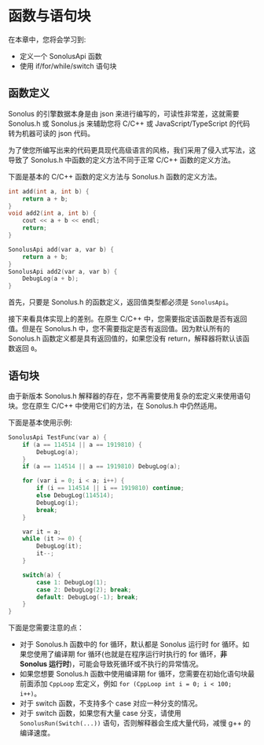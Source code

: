 # 函数与语句块

在本章中，您将会学习到:

- 定义一个 SonolusApi 函数
- 使用 if/for/while/switch 语句块

## 函数定义

Sonolus 的引擎数据本身是由 json 来进行编写的，可读性非常差，这就需要 Sonolus.h 或 Sonolus.js 来辅助您将 C/C++ 或 JavaScript/TypeScript 的代码转为机器可读的 json 代码。

为了使您所编写出来的代码更具现代高级语言的风格，我们采用了侵入式写法，这导致了 Sonolus.h 中函数的定义方法不同于正常 C/C++ 函数的定义方法。

下面是基本的 C/C++ 函数的定义方法与 Sonolus.h 函数的定义方法。

```cpp
int add(int a, int b) {
    return a + b;
}
void add2(int a, int b) {
    cout << a + b << endl;
    return;
}

SonolusApi add(var a, var b) {
    return a + b;
}
SonolusApi add2(var a, var b) {
    DebugLog(a + b);
}
```

首先，只要是 Sonolus.h 的函数定义，返回值类型都必须是 `SonolusApi`。

接下来看具体实现上的差别。在原生 C/C++ 中，您需要指定该函数是否有返回值。但是在 Sonolus.h 中，您不需要指定是否有返回值。因为默认所有的 Sonolus.h 函数定义都是具有返回值的，如果您没有 return，解释器将默认该函数返回 `0`。

## 语句块

由于新版本 Sonolus.h 解释器的存在，您不再需要使用复杂的宏定义来使用语句块。您在原生 C/C++ 中使用它们的方法，在 Sonolus.h 中仍然适用。

下面是基本使用示例:

```cpp
SonolusApi TestFunc(var a) {
    if (a == 114514 || a == 1919810) {
        DebugLog(a);
    }
    if (a == 114514 || a == 1919810) DebugLog(a);

    for (var i = 0; i < a; i++) {
        if (i == 114514 || i == 1919810) continue;
        else DebugLog(114514);
        DebugLog(i);
        break;
    }

    var it = a;
    while (it >= 0) {
        DebugLog(it);
        it--;
    }

    switch(a) {
        case 1: DebugLog(1); 
        case 2: DebugLog(2); break;
        default: DebugLog(-1); break;
    }
}
```

下面是您需要注意的点：

- 对于 Sonolus.h 函数中的 for 循环，默认都是 Sonolus 运行时 for 循环。如果您使用了编译期 for 循环(也就是在程序运行时执行的 for 循环，**非 Sonolus 运行时**)，可能会导致死循环或不执行的异常情况。
- 如果您想要 Sonolus.h 函数中使用编译期 for 循环，您需要在初始化语句块最前面添加 `CppLoop` 宏定义，例如 `for (CppLoop int i = 0; i < 100; i++)`。
- 对于 switch 函数，不支持多个 case 对应一种分支的情况。
- 对于 switch 函数，如果您有大量 case 分支，请使用 `SonolusRun(Switch(...))` 语句，否则解释器会生成大量代码，减慢 g++ 的编译速度。